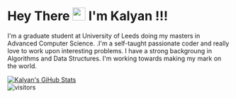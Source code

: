 # Hey There <img src="https://github.com/TheDudeThatCode/TheDudeThatCode/blob/master/Assets/Hi.gif" width="29px"> I'm Kalyan !!!

I'm a graduate student at University of Leeds doing my masters in Advanced Computer Science. .I'm a self-taught passionate coder and really love to work upon interesting problems. I have a strong backgroung in Algorithms and Data Structures. I'm working towards making my mark on the world. 

[![Kalyan's GiHub Stats](https://github-readme-stats.vercel.app/api?username=kalyanchirla&show_icons=true&count_private=true&include_all_commits=true&theme=tokyonight)](https://github.com/kalyanchirla)
<br />
![visitors](https://visitor-badge.laobi.icu/badge?page_id=kalyanchirla.kalyanchirla)